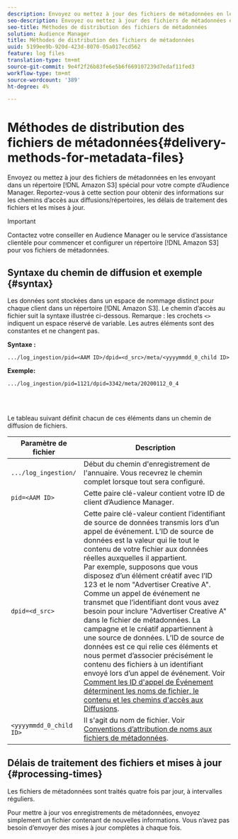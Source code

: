 ```yaml
---
description: Envoyez ou mettez à jour des fichiers de métadonnées en les envoyant dans un répertoire spécifique Amazon S3 pour votre compte d’Audience Manager. Reportez-vous à cette section pour obtenir des informations sur les chemins d’accès aux diffusions/répertoires, les délais de traitement des fichiers et les mises à jour.
seo-description: Envoyez ou mettez à jour des fichiers de métadonnées en les envoyant dans un répertoire spécifique Amazon S3 pour votre compte d’Audience Manager. Reportez-vous à cette section pour obtenir des informations sur les chemins d’accès aux diffusions/répertoires, les délais de traitement des fichiers et les mises à jour.
seo-title: Méthodes de distribution des fichiers de métadonnées
solution: Audience Manager
title: Méthodes de distribution des fichiers de métadonnées
uuid: 5199ee9b-920d-423d-8070-05a017ecd562
feature: log files
translation-type: tm+mt
source-git-commit: 9e4f2f26b83fe6e5b6f669107239d7edaf11fed3
workflow-type: tm+mt
source-wordcount: '389'
ht-degree: 4%

---
```



# Méthodes de distribution des fichiers de métadonnées{#delivery-methods-for-metadata-files}

Envoyez ou mettez à jour des fichiers de métadonnées en les envoyant dans un répertoire [!DNL Amazon S3] spécial pour votre compte d’Audience Manager. Reportez-vous à cette section pour obtenir des informations sur les chemins d’accès aux diffusions/répertoires, les délais de traitement des fichiers et les mises à jour.

>[!IMPORTANT]
>
> Contactez votre conseiller en Audience Manager ou le service d’assistance clientèle pour commencer et configurer un répertoire [!DNL Amazon S3] pour vos fichiers de métadonnées.

## Syntaxe du chemin de diffusion et exemple {#syntax}

Les données sont stockées dans un espace de nommage distinct pour chaque client dans un répertoire [!DNL Amazon S3]. Le chemin d’accès au fichier suit la syntaxe illustrée ci-dessous. Remarque : les crochets `<>` indiquent un espace réservé de variable. Les autres éléments sont des constantes et ne changent pas.

**Syntaxe :**

```
.../log_ingestion/pid=<AAM ID>/dpid=<d_src>/meta/<yyyymmdd_0_child ID>
```

**Exemple:**

```
.../log_ingestion/pid=1121/dpid=3342/meta/20200112_0_4
```

<br> 

Le tableau suivant définit chacun de ces éléments dans un chemin de diffusion de fichiers.


| Paramètre de fichier | Description |
---------|----------|
| `.../log_ingestion/` | Début du chemin d&#39;enregistrement de l&#39;annuaire. Vous recevrez le chemin complet lorsque tout sera configuré. |
| `pid=<AAM ID>` | Cette paire clé-valeur contient votre ID de client d’Audience Manager. |
| `dpid=<d_src>` | Cette paire clé-valeur contient l’identifiant de source de données transmis lors d’un appel de événement. L’ID de source de données est la valeur qui lie tout le contenu de votre fichier aux données réelles auxquelles il appartient. </br> Par exemple, supposons que vous disposez d’un élément créatif avec l’ID 123 et le nom &quot;Advertiser Creative A&quot;. Comme un appel de événement ne transmet que l’identifiant dont vous avez besoin pour inclure &quot;Advertiser Creative A&quot; dans le fichier de métadonnées. La campagne et le créatif appartiennent à une source de données. L’ID de source de données est ce qui relie ces éléments et nous permet d’associer précisément le contenu des fichiers à un identifiant envoyé lors d’un appel de événement. Voir [Comment les ID d&#39;appel de Événement déterminent les noms de fichier, le contenu et les chemins d&#39;accès aux Diffusions](/help/using/reporting/audience-optimization-reports/metadata-files-intro/metadata-file-overview.md#how-ids-shape-file-names). |
| `<yyyymmdd_0_child ID>` | Il s&#39;agit du nom de fichier. Voir [Conventions d’attribution de noms aux fichiers de métadonnées](/help/using/reporting/audience-optimization-reports/metadata-files-intro/metadata-file-names.md). |

## Délais de traitement des fichiers et mises à jour {#processing-times}

Les fichiers de métadonnées sont traités quatre fois par jour, à intervalles réguliers.

Pour mettre à jour vos enregistrements de métadonnées, envoyez simplement un fichier contenant de nouvelles informations. Vous n’avez pas besoin d’envoyer des mises à jour complètes à chaque fois.
